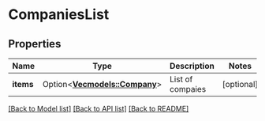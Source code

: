 # CompaniesList

## Properties

Name | Type | Description | Notes
------------ | ------------- | ------------- | -------------
**items** | Option<[**Vec<models::Company>**](Company.md)> | List of compaies | [optional]

[[Back to Model list]](../README.md#documentation-for-models) [[Back to API list]](../README.md#documentation-for-api-endpoints) [[Back to README]](../README.md)


